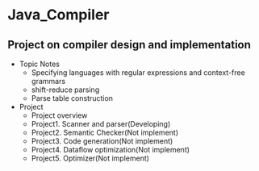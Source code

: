 # Java_Compiler  

Project on compiler design and implementation
-----

* Topic Notes
    * Specifying languages with regular expressions and context-free grammars
    * shift-reduce parsing
    * Parse table construction
* Project
    * Project overview
    * Project1. Scanner and parser(Developing)
    * Project2. Semantic Checker(Not implement)
    * Project3. Code generation(Not implement)
    * Project4. Dataflow optimization(Not implement)
    * Project5. Optimizer(Not implement)